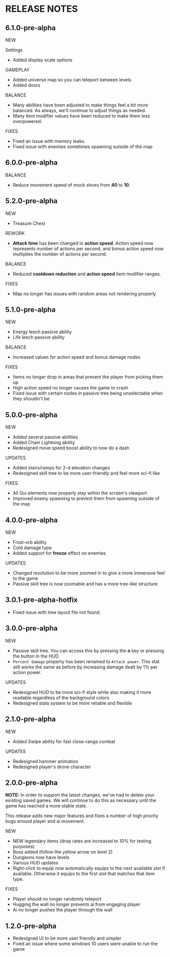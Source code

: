 # RELEASE NOTES

## 6.1.0-pre-alpha

NEW

Settings

* Added display scale options

GAMEPLAY

* Added universe map so you can teleport between levels
* Added doors

BALANCE

* Many abilities have been adjusted to make things feel a bit more balanced. As always, we'll continue to adjust things as needed.
* Many item modifier values have been reduced to make them less overpowered.

FIXES

* Fixed an issue with memory leaks.
* Fixed issue with enemies sometimes spawning outside of the map

## 6.0.0-pre-alpha

BALANCE

* Reduce movement speed of mock shoes from **40** to **10**.

## 5.2.0-pre-alpha

NEW

* Treasure Chest

REWORK

* **Attack time** has been changed to **action speed**. Action speed now represents number of actions per second, and bonus action speed now multiplies the number of actions per second.

BALANCE

* Reduced **cooldown reduction** and **action speed** item modifier ranges.

FIXES

* Map no longer has issues with random areas not rendering properly

## 5.1.0-pre-alpha

NEW

* Energy leech passive ability
* Life leech passive ability

BALANCE

* Increased values for action speed and bonus damage nodes

FIXES

* Items no longer drop in areas that prevent the player from picking them up
* High action speed no longer causes the game to crash
* Fixed issue with certain nodes in passive tree being unselectable when they shouldn't be

## 5.0.0-pre-alpha

NEW

* Added several passive abilities
* Added Chain Lightning ability
* Redesigned move speed boost ability to now do a dash

UPDATES

* Added stairs/ramps for 2-d elevation changes
* Redesigned skill tree to be more user-friendly and feel more sci-fi like

FIXES

* All Gui elements now properly stay within the screen's viewport
* Improved enemy spawning to prevent them from spawning outside of the map

## 4.0.0-pre-alpha

NEW

* Frost-orb ability
* Cold damage type
* Added support for **freeze** effect on enemies

UPDATES

* Changed resolution to be more zoomed in to give a more immersive feel to the game
* Passive skill tree is now zoomable and has a more tree-like structure.

## 3.0.1-pre-alpha-hotfix

* Fixed issue with tree layout file not found.

## 3.0.0-pre-alpha

NEW

* Passive skill tree. You can access this by pressing the **o** key or pressing the button in the HUD.
* `Percent damage` property has been renamed to `Attack power`. This stat still works the same as before by increasing damage dealt by 1% per action power.

UPDATES

* Redesigned HUD to be more sci-fi style while also making it more readable regardless of the background colors
* Redesigned stats system to be more reliable and flexible

## 2.1.0-pre-alpha

NEW

* Added Swipe ability for fast close-range combat

UPDATES

* Redesigned hammer animation
* Redesigned player's drone character

## 2.0.0-pre-alpha

**NOTE:** In order to support the latest changes, we've had to delete your existing saved games. We will continue to do this as necessary until the game has reached a more stable state.

This release adds new major features and fixes a number of high priority bugs around player and ai movement.

NEW

* NEW legendary items (drop rates are increased to 10% for testing purposes)
* Boss added (follow the yellow arrow on level 2)
* Dungeons now have levels
* Various HUD updates
* Right-click to equip now automatically equips to the next available slot if available. Otherwise it equips to the first slot that matches that item type.

FIXES

* Player should no longer randomly teleport
* Hugging the wall no longer prevents ai from engaging player
* Ai no longer pushes the player through the wall

## 1.2.0-pre-alpha

* Redesigned UI to be more user friendly and simpler
* Fixed an issue where some windows 10 users were unable to run the game